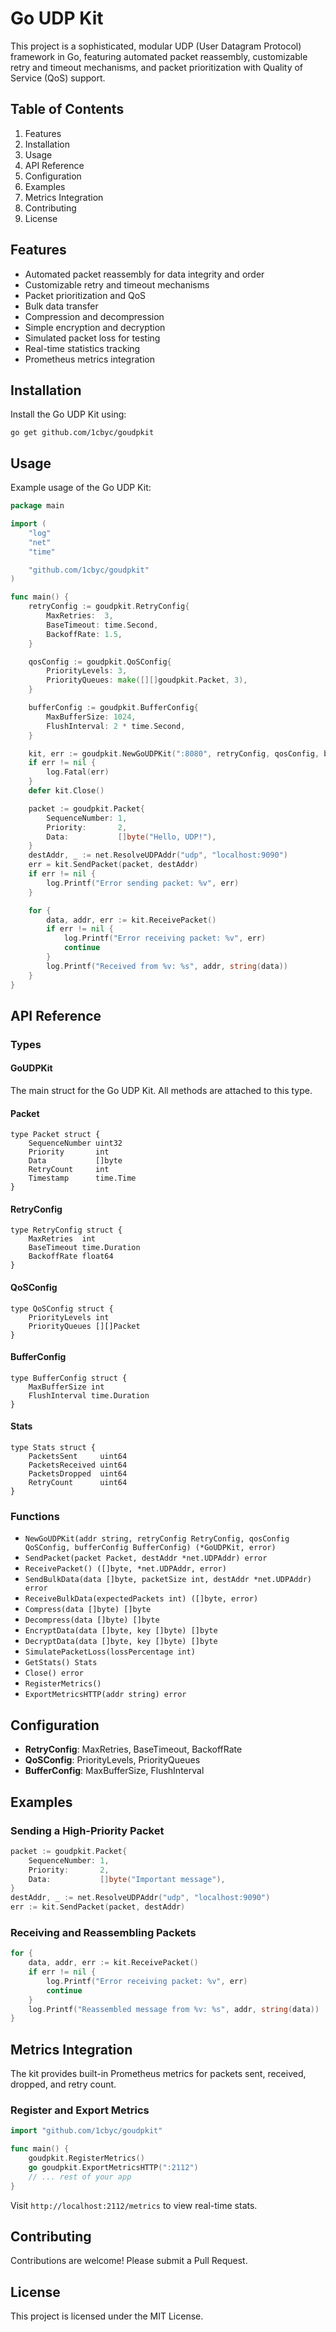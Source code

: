 # Go UDP Kit

This project is a sophisticated, modular UDP (User Datagram Protocol) framework in Go, featuring automated packet reassembly, customizable retry and timeout mechanisms, and packet prioritization with Quality of Service (QoS) support.

## Table of Contents

1. Features
2. Installation
3. Usage
4. API Reference
5. Configuration
6. Examples
7. Metrics Integration
8. Contributing
9. License

## Features

- Automated packet reassembly for data integrity and order
- Customizable retry and timeout mechanisms
- Packet prioritization and QoS
- Bulk data transfer
- Compression and decompression
- Simple encryption and decryption
- Simulated packet loss for testing
- Real-time statistics tracking
- Prometheus metrics integration

## Installation

Install the Go UDP Kit using:

```
go get github.com/1cbyc/goudpkit
```

## Usage

Example usage of the Go UDP Kit:

```go
package main

import (
	"log"
	"net"
	"time"

	"github.com/1cbyc/goudpkit"
)

func main() {
	retryConfig := goudpkit.RetryConfig{
		MaxRetries:  3,
		BaseTimeout: time.Second,
		BackoffRate: 1.5,
	}

	qosConfig := goudpkit.QoSConfig{
		PriorityLevels: 3,
		PriorityQueues: make([][]goudpkit.Packet, 3),
	}

	bufferConfig := goudpkit.BufferConfig{
		MaxBufferSize: 1024,
		FlushInterval: 2 * time.Second,
	}

	kit, err := goudpkit.NewGoUDPKit(":8080", retryConfig, qosConfig, bufferConfig)
	if err != nil {
		log.Fatal(err)
	}
	defer kit.Close()

	packet := goudpkit.Packet{
		SequenceNumber: 1,
		Priority:       2,
		Data:           []byte("Hello, UDP!"),
	}
	destAddr, _ := net.ResolveUDPAddr("udp", "localhost:9090")
	err = kit.SendPacket(packet, destAddr)
	if err != nil {
		log.Printf("Error sending packet: %v", err)
	}

	for {
		data, addr, err := kit.ReceivePacket()
		if err != nil {
			log.Printf("Error receiving packet: %v", err)
			continue
		}
		log.Printf("Received from %v: %s", addr, string(data))
	}
}
```

## API Reference

### Types

#### GoUDPKit

The main struct for the Go UDP Kit. All methods are attached to this type.

#### Packet

```
type Packet struct {
	SequenceNumber uint32
	Priority       int
	Data           []byte
	RetryCount     int
	Timestamp      time.Time
}
```

#### RetryConfig

```
type RetryConfig struct {
	MaxRetries  int
	BaseTimeout time.Duration
	BackoffRate float64
}
```

#### QoSConfig

```
type QoSConfig struct {
	PriorityLevels int
	PriorityQueues [][]Packet
}
```

#### BufferConfig

```
type BufferConfig struct {
	MaxBufferSize int
	FlushInterval time.Duration
}
```

#### Stats

```
type Stats struct {
	PacketsSent     uint64
	PacketsReceived uint64
	PacketsDropped  uint64
	RetryCount      uint64
}
```

### Functions

- `NewGoUDPKit(addr string, retryConfig RetryConfig, qosConfig QoSConfig, bufferConfig BufferConfig) (*GoUDPKit, error)`
- `SendPacket(packet Packet, destAddr *net.UDPAddr) error`
- `ReceivePacket() ([]byte, *net.UDPAddr, error)`
- `SendBulkData(data []byte, packetSize int, destAddr *net.UDPAddr) error`
- `ReceiveBulkData(expectedPackets int) ([]byte, error)`
- `Compress(data []byte) []byte`
- `Decompress(data []byte) []byte`
- `EncryptData(data []byte, key []byte) []byte`
- `DecryptData(data []byte, key []byte) []byte`
- `SimulatePacketLoss(lossPercentage int)`
- `GetStats() Stats`
- `Close() error`
- `RegisterMetrics()`
- `ExportMetricsHTTP(addr string) error`

## Configuration

- **RetryConfig**: MaxRetries, BaseTimeout, BackoffRate
- **QoSConfig**: PriorityLevels, PriorityQueues
- **BufferConfig**: MaxBufferSize, FlushInterval

## Examples

### Sending a High-Priority Packet

```go
packet := goudpkit.Packet{
	SequenceNumber: 1,
	Priority:       2,
	Data:           []byte("Important message"),
}
destAddr, _ := net.ResolveUDPAddr("udp", "localhost:9090")
err := kit.SendPacket(packet, destAddr)
```

### Receiving and Reassembling Packets

```go
for {
	data, addr, err := kit.ReceivePacket()
	if err != nil {
		log.Printf("Error receiving packet: %v", err)
		continue
	}
	log.Printf("Reassembled message from %v: %s", addr, string(data))
}
```

## Metrics Integration

The kit provides built-in Prometheus metrics for packets sent, received, dropped, and retry count.

### Register and Export Metrics

```go
import "github.com/1cbyc/goudpkit"

func main() {
	goudpkit.RegisterMetrics()
	go goudpkit.ExportMetricsHTTP(":2112")
	// ... rest of your app
}
```

Visit `http://localhost:2112/metrics` to view real-time stats.

## Contributing

Contributions are welcome! Please submit a Pull Request.

## License

This project is licensed under the MIT License.
